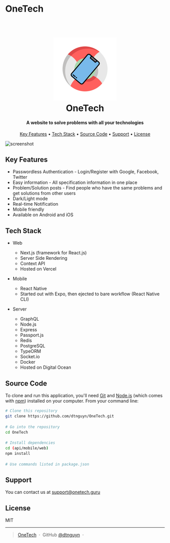 # OneTech

<h1 align="center">
  <br>
  <a href="https://onetech.guru/"><img src="https://raw.githubusercontent.com/dtnguyn/OneTech/master/mobile/assets/images/logo.png" alt="Markdownify" width="200"></a>
  <br>
  OneTech
  <br>
</h1>

<h4 align="center">A website to solve problems with all your technologies</h4>



<p align="center">
  <a href="#key-features">Key Features</a> •
  <a href="#tech-stack">Tech Stack</a> •
  <a href="#source-code">Source Code</a> •
  <a href="#support">Support</a> •
  <a href="#license">License</a>
</p>

![screenshot](https://github.com/dtnguyn/OneTech/blob/master/web/public/images/preview.gif?raw=true)


## Key Features

* Passwordless Authentication - Login/Register with Google, Facebook, Twitter
* Easy information - All specification information in one place
* Problem/Solution posts - Find people who have the same problems and get solutions from other users
* Dark/Light mode
* Real-time Notification
* Mobile friendly
* Available on Android and iOS

## Tech Stack

* Web
  - Next.js (framework for React.js)
  - Server Side Rendering
  - Context API
  - Hosted on Vercel
 
* Mobile
  - React Native
  - Started out with Expo, then ejected to bare workflow (React Native CLI)
  
* Server
  - GraphQL
  - Node.js
  - Express
  - Passport.js
  - Redis
  - PostgreSQL
  - TypeORM
  - Socket.io
  - Docker
  - Hosted on Digital Ocean


## Source Code

To clone and run this application, you'll need [Git](https://git-scm.com) and [Node.js](https://nodejs.org/en/download/) (which comes with [npm](http://npmjs.com)) installed on your computer. From your command line:

```bash
# Clone this repository
git clone https://github.com/dtnguyn/OneTech.git

# Go into the repository
cd OneTech

# Install dependencies
cd (api/mobile/web)
npm install

# Use commands listed in package.json

```

## Support

You can contact us at support@onetech.guru

## License

MIT

---

> [OneTech](https://onetech.guru/) &nbsp;&middot;&nbsp;
> GitHub [@dtnguyn](https://github.com/dtnguyn) &nbsp;&middot;&nbsp;
